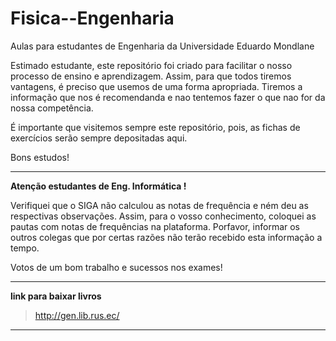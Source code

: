# Fisica--Engenharia
Aulas para estudantes de Engenharia da Universidade Eduardo Mondlane

Estimado estudante, este repositório foi criado para facilitar o nosso processo de ensino e aprendizagem. Assim, para que todos tiremos vantagens, é preciso que usemos  de uma forma apropriada. Tiremos a informação que nos é recomendanda e nao tentemos fazer o que nao for da nossa competência.


É importante que visitemos sempre este repositório, pois,  as fichas de exercícios serão sempre depositadas aqui.


Bons estudos!

______________________________________________

**Atenção estudantes de Eng. Informática !**

Verifiquei que o SIGA não calculou as notas de frequência e ném deu as respectivas observações. Assim, para o vosso conhecimento, coloquei as pautas com notas de frequências na plataforma. Porfavor, informar os outros colegas que por certas razões não terão recebido esta informação a tempo.

Votos de um bom trabalho e sucessos nos exames!


_______________________________________________________________________________________________________

**link para baixar livros**

> http://gen.lib.rus.ec/

____________________________________________________________________________________________________________



